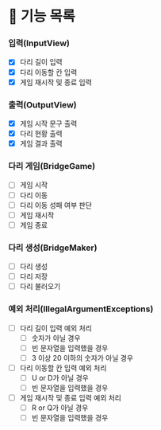 # 📑 기능 목록

### 입력(InputView)
- [x] 다리 길이 입력
- [x] 다리 이동할 칸 입력
- [x] 게임 재시작 및 종료 입력

### 출력(OutputView)
- [x] 게임 시작 문구 출력
- [x] 다리 현황 출력
- [x] 게임 결과 출력

### 다리 게임(BridgeGame)
- [ ] 게임 시작
- [ ] 다리 이동
- [ ] 다리 이동 성패 여부 판단
- [ ] 게임 재시작
- [ ] 게임 종료

### 다리 생성(BridgeMaker)
- [ ] 다리 생성
- [ ] 다리 저장
- [ ] 다리 불러오기

### 예외 처리(IllegalArgumentExceptions)
- [ ] 다리 길이 입력 예외 처리
  - [ ] 숫자가 아닐 경우
  - [ ] 빈 문자열을 입력했을 경우
  - [ ] 3 이상 20 이하의 숫자가 아닐 경우
- [ ] 다리 이동할 칸 입력 예외 처리
  - [ ] U or D가 아닐 경우
  - [ ] 빈 문자열을 입력했을 경우
- [ ] 게임 재시작 및 종료 입력 예외 처리
  - [ ] R or Q가 아닐 경우
  - [ ] 빈 문자열을 입력했을 경우
